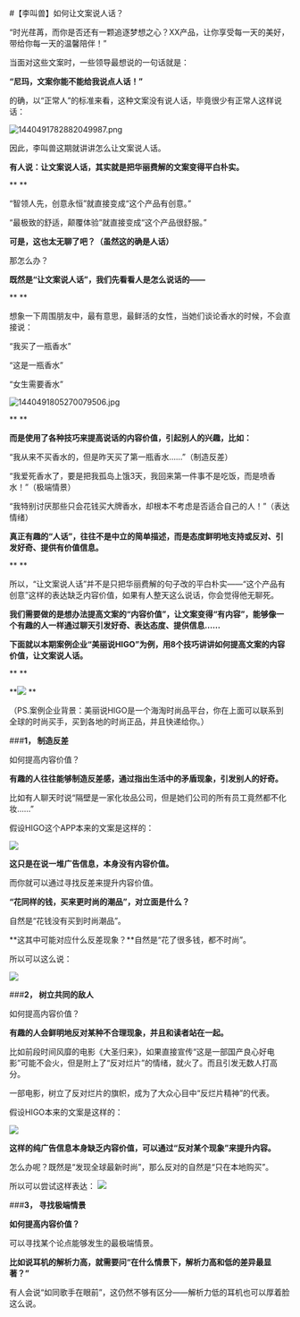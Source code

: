 #【李叫兽】如何让文案说人话？

“时光荏苒，而你是否还有一颗追逐梦想之心？XX产品，让你享受每一天的美好，带给你每一天的温馨陪伴！”

当面对这些文案时，一些领导最想说的一句话就是：

**“尼玛，文案你能不能给我说点人话！”**

的确，以“正常人”的标准来看，这种文案没有说人话，毕竟很少有正常人这样说话：

![](http://mmbiz.qpic.cn/mmbiz/XDWib9UzOx4cRs7jBHtqFibboVibUnLhqKMQvKACDnhGKEe1icicUH6PkMAM3iaXqIicM6GQrZ7HCNSrDonqlaPI9KOxQ/640?wx_fmt=png&tp=webp&wxfrom=5&wx_lazy=1 "1440491782882049987.png")

因此，李叫兽这期就讲讲怎么让文案说人话。

**有人说：让文案说人话，其实就是把华丽费解的文案变得平白朴实。**

**
**

“智领人先，创意永恒”就直接变成“这个产品有创意。”

“最极致的舒适，颠覆体验”就直接变成“这个产品很舒服。”

**可是，这也太无聊了吧？（虽然这的确是人话）**

那怎么办？

**既然是“让文案说人话”，我们先看看人是怎么说话的——**

**
**

想象一下周围朋友中，最有意思，最鲜活的女性，当她们谈论香水的时候，不会直接说：

“我买了一瓶香水”

“这是一瓶香水”

“女生需要香水”

![](http://mmbiz.qpic.cn/mmbiz/XDWib9UzOx4cRs7jBHtqFibboVibUnLhqKMiaLtPK0P3BKqXJ9SChLnzfVmmtibhpsW9UrhEIL5Pb2GPDJBb9D65qOg/640?wx_fmt=jpeg&tp=webp&wxfrom=5&wx_lazy=1 "1440491805270079506.jpg")

**
**

**而是使用了各种技巧来提高说话的内容价值，引起别人的兴趣，比如：**

“我从来不买香水的，但是昨天买了第一瓶香水……”（制造反差）

“我爱死香水了，要是把我孤岛上饿3天，我回来第一件事不是吃饭，而是喷香水！”（极端情景）

“我特别讨厌那些只会花钱买大牌香水，却根本不考虑是否适合自己的人！”（表达情绪）

**真正有趣的“人话”，往往不是中立的简单描述，而是态度鲜明地支持或反对、引发好奇、提供有价值信息。**

**
**

所以，“让文案说人话”并不是只把华丽费解的句子改的平白朴实——“这个产品有创意”这样的表达缺乏内容价值，如果有人整天这么说话，你会觉得他无聊死。

**我们需要做的是想办法提高文案的“内容价值”，让文案变得“有内容”，能够像一个有趣的人一样通过聊天引发好奇、表达态度、提供信息……**

**下面就以本期案例企业“美丽说HIGO”为例，用8个技巧讲讲如何提高文案的内容价值，让文案说人话。**

**
**

**![](http://mmbiz.qpic.cn/mmbiz/As7mscS0UOAolSUaUhYiauCNBAibYiaxJ2paQrLHvGWxcE3Y0SPQRTmfv0mDS21zteydYldibxqQNIvJ7xnJxU6nQA/640?wx_fmt=jpeg&tp=webp&wxfrom=5&wx_lazy=1)
**

（PS.案例企业背景：美丽说HIGO是一个海淘时尚品平台，你在上面可以联系到全球的时尚买手，买到各地的时尚正品，并且快递给你。）

###**1， 制造反差**

如何提高内容价值？

**有趣的人往往能够制造反差感，通过指出生活中的矛盾现象，引发别人的好奇。**

比如有人聊天时说“隔壁是一家化妆品公司，但是她们公司的所有员工竟然都不化妆……”

假设HIGO这个APP本来的文案是这样的：

![](http://mmbiz.qpic.cn/mmbiz/As7mscS0UOAolSUaUhYiauCNBAibYiaxJ2pGqHmIVnD2cEQv8OTLOhDl1oHuIp06FnVVmribWKeXx2ApF9a6kUlkFQ/640?wx_fmt=jpeg&tp=webp&wxfrom=5&wx_lazy=1)

**这只是在说一堆广告信息，本身没有内容价值。**

而你就可以通过寻找反差来提升内容价值。

**“花同样的钱，买来更时尚的潮品”，对立面是什么？**

自然是“花钱没有买到时尚潮品”。

**这其中可能对应什么反差现象？**自然是“花了很多钱，都不时尚”。

所以可以这么说：

![](http://mmbiz.qpic.cn/mmbiz/As7mscS0UOAolSUaUhYiauCNBAibYiaxJ2pfEhzeMMHAdwOZMhxzvtrMueQIfaAWdxMND5XjBCJU1ibZ9k8WHCSc8Q/640?wx_fmt=jpeg&tp=webp&wxfrom=5&wx_lazy=1)

###**2， 树立共同的敌人**

如何提高内容价值？

**有趣的人会鲜明地反对某种不合理现象，并且和读者站在一起。**

比如前段时间风靡的电影《大圣归来》，如果直接宣传“这是一部国产良心好电影”可能不会火，但是附上了“反对烂片”的情绪，就火了。而且引发无数人打高分。

一部电影，树立了反对烂片的旗帜，成为了大众心目中“反烂片精神”的代表。

假设HIGO本来的文案是这样的：

![](http://mmbiz.qpic.cn/mmbiz/As7mscS0UOAolSUaUhYiauCNBAibYiaxJ2pdsHQx73MgTOCcicyVq6BV4xCAiaj08kRrTMibpJltfjQichS1z5f8czcicQ/640?wx_fmt=jpeg&tp=webp&wxfrom=5&wx_lazy=1)

**这样的纯广告信息本身缺乏内容价值，可以通过“反对某个现象”来提升内容。**

怎么办呢？既然是“发现全球最新时尚”，那么反对的自然是“只在本地购买”。

所以可以尝试这样表达：
![](http://mmbiz.qpic.cn/mmbiz/As7mscS0UOAolSUaUhYiauCNBAibYiaxJ2pkMS37hpeDEJmLJgMwAtTSS9GtlNqA7AhjH903SvJMIJgKaibpI4f84g/640?wx_fmt=jpeg&tp=webp&wxfrom=5&wx_lazy=1)

###**3， 寻找极端情景**

**如何提高内容价值？**

可以寻找某个论点能够发生的最极端情景。

**比如说耳机的解析力高，就需要问“在什么情景下，解析力高和低的差异最显著？”**

有人会说“如同歌手在眼前”，这仍然不够有区分——解析力低的耳机也可以厚着脸这么说。